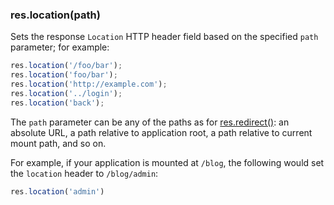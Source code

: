 <h3 id='res.location'>res.location(path)</h3>

Sets the response `Location` HTTP header field based on the specified `path`
parameter; for example:

```js
res.location('/foo/bar');
res.location('foo/bar');
res.location('http://example.com');
res.location('../login');
res.location('back');
```

The `path` parameter can be any of the paths as for [res.redirect()](#res.redirect):
an absolute URL, a path relative to application root, a path relative to current mount
path, and so on.

For example, if your application is mounted at `/blog`, the following would set the
`location` header to `/blog/admin`:

```js
res.location('admin')
```
